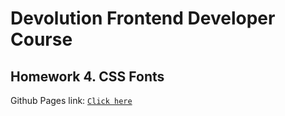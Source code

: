 # **Devolution Frontend Developer Course**

## Homework 4. **CSS Fonts**

Github Pages link: [`Click here`](https://deeckoy.github.io/Devolution-Homework-4/)
